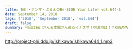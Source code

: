 ```yaml
---
title: 石川・ホンマ・ぶるんのBe-SIDE Your Life! vol.644-1
date: September 14, 2018
tags: ['2018', 'September 2018', 'vol.644']
draft: false
summary: 今回は石川さん＆本間さん迫るイナズマ！宿泊地は！？KAGAWA
---
```


http://project-phi.ddo.jp/ishikawa/ishikawa644_1.mp3